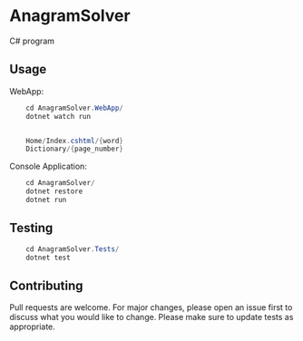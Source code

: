 # AnagramSolver

C# program

## Usage

WebApp:
```C#
    cd AnagramSolver.WebApp/
    dotnet watch run


    Home/Index.cshtml/{word}
    Dictionary/{page_number}
```


Console Application:
```C#
    cd AnagramSolver/
    dotnet restore
    dotnet run
```

## Testing
```C#
    cd AnagramSolver.Tests/
    dotnet test
```

## Contributing
Pull requests are welcome. For major changes, please open an issue first to discuss what you would like to change.
Please make sure to update tests as appropriate.
